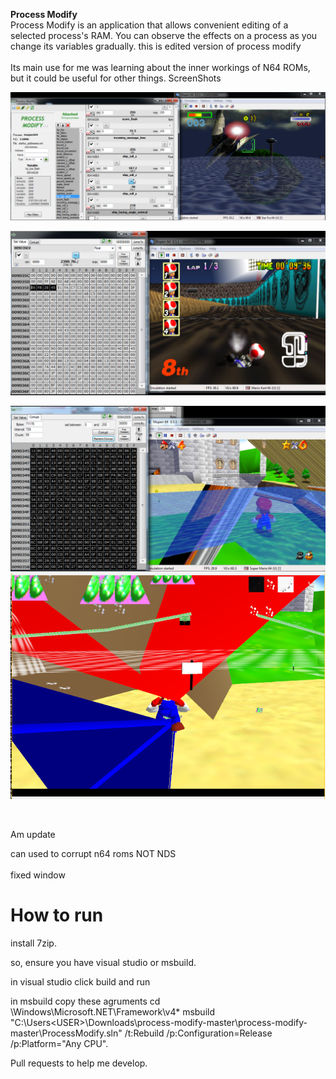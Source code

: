 **Process Modify**
<br>
Process Modify is an application that allows convenient editing of a selected process's RAM.  You can observe the effects on a
process as you change its variables gradually.
this is edited version of process modify
<br><br>
Its main use for me was learning about the inner workings of N64 ROMs, but it could be useful for other things.
ScreenShots

![Alt text](SCREENSHOTS/pm0.png?raw=true "Screenshot 1")<br>

![Alt text](SCREENSHOTS/pm2.png?raw=true "Screenshot 2")<br>

![Alt text](SCREENSHOTS/pm3.png?raw=true "Screenshot 3")
![Alt text](SCREENSHOTS/SuperCorruptingX5937X.PNG?raw=true "Super Corrupting X95486")

<br>

Am update

can used to corrupt n64 roms NOT NDS
<br><br>
fixed window
# How to run
install 7zip.

so, ensure you have visual studio or msbuild.

in visual studio click build and run

in msbuild copy these agruments
cd \Windows\Microsoft.NET\Framework\v4*
msbuild "C:\Users\<USER>\Downloads\process-modify-master\process-modify-master\ProcessModify.sln" /t:Rebuild /p:Configuration=Release /p:Platform="Any CPU".

Pull requests to help me develop.
